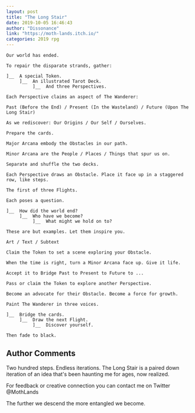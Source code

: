 ```yaml
---
layout: post
title: "The Long Stair"
date: 2019-10-05 16:46:43
author: "Dissonance"
link: "https://moth-lands.itch.io/"
categories: 2019 rpg
---
```


 
```
Our world has ended.

To repair the disparate strands, gather:

]__  A special Token.
     ]__  An illustrated Tarot Deck.
          ]__  And three Perspectives.

Each Perspective claims an aspect of The Wanderer:

Past (Before the End) / Present (In the Wasteland) / Future (Upon The Long Stair)

As we rediscover: Our Origins / Our Self / Ourselves.

Prepare the cards.

Major Arcana embody the Obstacles in our path.

Minor Arcana are the People / Places / Things that spur us on.

Separate and shuffle the two decks.

Each Perspective draws an Obstacle. Place it face up in a staggered row, like steps.

The first of three Flights.

Each poses a question.
 
]__  How did the world end?
     ]__  Who have we become?
          ]__  What might we hold on to?

These are but examples. Let them inspire you.

Art / Text / Subtext

Claim the Token to set a scene exploring your Obstacle.

When the time is right, turn a Minor Arcana face up. Give it life.

Accept it to Bridge Past to Present to Future to ...

Pass or claim the Token to explore another Perspective.

Become an advocate for their Obstacle. Become a force for growth.

Paint The Wanderer in three voices.

]__  Bridge the cards.
     ]__  Draw the next Flight.
          ]__  Discover yourself.

Then fade to black.
```
## Author Comments
Two hundred steps. Endless iterations. The Long Stair is a paired down iteration of an idea that's been haunting me for ages, now realized.

For feedback or creative connection you can contact me on Twitter @MothLands

The further we descend the more entangled we become.
